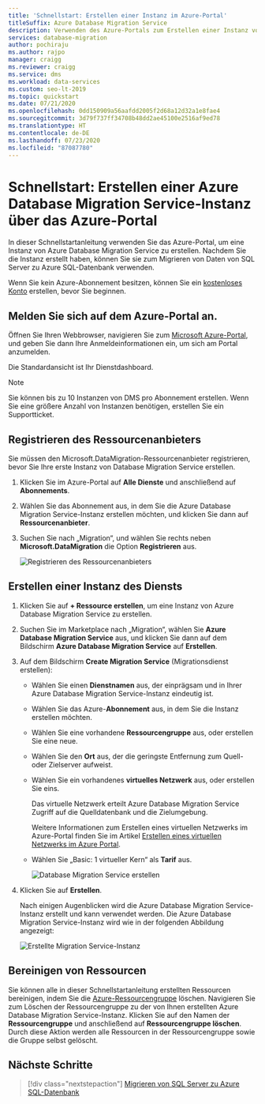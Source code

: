```yaml
---
title: 'Schnellstart: Erstellen einer Instanz im Azure-Portal'
titleSuffix: Azure Database Migration Service
description: Verwenden des Azure-Portals zum Erstellen einer Instanz von Azure Database Migration Service.
services: database-migration
author: pochiraju
ms.author: rajpo
manager: craigg
ms.reviewer: craigg
ms.service: dms
ms.workload: data-services
ms.custom: seo-lt-2019
ms.topic: quickstart
ms.date: 07/21/2020
ms.openlocfilehash: 0dd150909a56aafdd2005f2d68a12d32a1e8fae4
ms.sourcegitcommit: 3d79f737ff34708b48dd2ae45100e2516af9ed78
ms.translationtype: HT
ms.contentlocale: de-DE
ms.lasthandoff: 07/23/2020
ms.locfileid: "87087780"
---
```

# <a name="quickstart-create-an-instance-of-the-azure-database-migration-service-by-using-the-azure-portal"></a>Schnellstart: Erstellen einer Azure Database Migration Service-Instanz über das Azure-Portal

In dieser Schnellstartanleitung verwenden Sie das Azure-Portal, um eine Instanz von Azure Database Migration Service zu erstellen.  Nachdem Sie die Instanz erstellt haben, können Sie sie zum Migrieren von Daten von SQL Server zu Azure SQL-Datenbank verwenden.

Wenn Sie kein Azure-Abonnement besitzen, können Sie ein [kostenloses Konto](https://azure.microsoft.com/free/) erstellen, bevor Sie beginnen.

## <a name="sign-in-to-the-azure-portal"></a>Melden Sie sich auf dem Azure-Portal an.

Öffnen Sie Ihren Webbrowser, navigieren Sie zum [Microsoft Azure-Portal](https://portal.azure.com/), und geben Sie dann Ihre Anmeldeinformationen ein, um sich am Portal anzumelden.

Die Standardansicht ist Ihr Dienstdashboard.

> [!NOTE]
> Sie können bis zu 10 Instanzen von DMS pro Abonnement erstellen. Wenn Sie eine größere Anzahl von Instanzen benötigen, erstellen Sie ein Supportticket.

## <a name="register-the-resource-provider"></a>Registrieren des Ressourcenanbieters

Sie müssen den Microsoft.DataMigration-Ressourcenanbieter registrieren, bevor Sie Ihre erste Instanz von Database Migration Service erstellen.

1. Klicken Sie im Azure-Portal auf **Alle Dienste** und anschließend auf **Abonnements**.

2. Wählen Sie das Abonnement aus, in dem Sie die Azure Database Migration Service-Instanz erstellen möchten, und klicken Sie dann auf **Ressourcenanbieter**.

3. Suchen Sie nach „Migration“, und wählen Sie rechts neben **Microsoft.DataMigration** die Option **Registrieren** aus.

    ![Registrieren des Ressourcenanbieters](media/quickstart-create-data-migration-service-portal/dms-register-provider.png)

## <a name="create-an-instance-of-the-service"></a>Erstellen einer Instanz des Diensts

1. Klicken Sie auf **+ Ressource erstellen**, um eine Instanz von Azure Database Migration Service zu erstellen.

2. Suchen Sie im Marketplace nach „Migration“, wählen Sie **Azure Database Migration Service** aus, und klicken Sie dann auf dem Bildschirm **Azure Database Migration Service** auf **Erstellen**.

3. Auf dem Bildschirm **Create Migration Service** (Migrationsdienst erstellen):

    - Wählen Sie einen **Dienstnamen** aus, der einprägsam und in Ihrer Azure Database Migration Service-Instanz eindeutig ist.
    - Wählen Sie das Azure-**Abonnement** aus, in dem Sie die Instanz erstellen möchten.
    - Wählen Sie eine vorhandene **Ressourcengruppe** aus, oder erstellen Sie eine neue.
    - Wählen Sie den **Ort** aus, der die geringste Entfernung zum Quell- oder Zielserver aufweist.
    - Wählen Sie ein vorhandenes **virtuelles Netzwerk** aus, oder erstellen Sie eins.

        Das virtuelle Netzwerk erteilt Azure Database Migration Service Zugriff auf die Quelldatenbank und die Zielumgebung.

        Weitere Informationen zum Erstellen eines virtuellen Netzwerks im Azure-Portal finden Sie im Artikel [Erstellen eines virtuellen Netzwerks im Azure Portal](https://aka.ms/vnet).

    - Wählen Sie „Basic: 1 virtueller Kern“ als **Tarif** aus.

        ![Database Migration Service erstellen](media/quickstart-create-data-migration-service-portal/dms-create-service1.png)

4. Klicken Sie auf **Erstellen**.

    Nach einigen Augenblicken wird die Azure Database Migration Service-Instanz erstellt und kann verwendet werden. Die Azure Database Migration Service-Instanz wird wie in der folgenden Abbildung angezeigt:

    ![Erstellte Migration Service-Instanz](media/quickstart-create-data-migration-service-portal/dms-service-created.png)

## <a name="clean-up-resources"></a>Bereinigen von Ressourcen

Sie können alle in dieser Schnellstartanleitung erstellten Ressourcen bereinigen, indem Sie die [Azure-Ressourcengruppe](../azure-resource-manager/management/overview.md) löschen. Navigieren Sie zum Löschen der Ressourcengruppe zu der von Ihnen erstellten Azure Database Migration Service-Instanz. Klicken Sie auf den Namen der **Ressourcengruppe** und anschließend auf **Ressourcengruppe löschen**. Durch diese Aktion werden alle Ressourcen in der Ressourcengruppe sowie die Gruppe selbst gelöscht.

## <a name="next-steps"></a>Nächste Schritte

> [!div class="nextstepaction"]
> [Migrieren von SQL Server zu Azure SQL-Datenbank](tutorial-sql-server-to-azure-sql.md)
